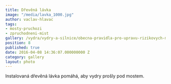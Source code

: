 ```yaml
---
title: Dřevěná lávka
image: "/media/lavka_1000.jpg"
author: vaclav-hlavac
tags:
- mosty-pruchozi
- zpruchodneni-mist
gallery: /vydra/vydry-a-silnice/obecna-pravidla-pro-upravu-rizikovych-mist
position: 8
published: true
date: 2016-04-08 14:36:07.000000000 Z
category: gallery
layout: photo
---
```

Instalovaná dřevěná lávka pomáhá, aby vydry prošly pod mostem.
